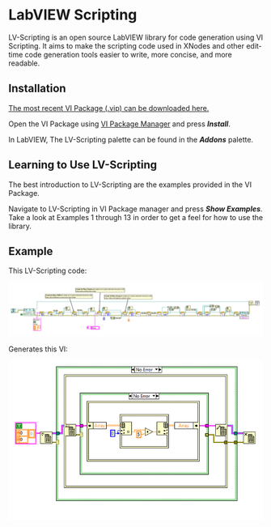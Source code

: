 LabVIEW Scripting
=================

LV-Scripting is an open source LabVIEW library for code generation using VI Scripting. It aims to make the scripting code used in XNodes and other edit-time code generation tools easier to write, more concise, and more readable.

Installation
------------

[The most recent VI Package (.vip) can be downloaded here.](https://github.com/DBTaylor/lv-scripting/releases)

Open the VI Package using [VI Package Manager](http://vipm.jki.net/) and press ***Install***.

In LabVIEW, The LV-Scripting palette can be found in the ***Addons*** palette.

Learning to Use LV-Scripting
----------------------------

The best introduction to LV-Scripting are the examples provided in the VI Package.

Navigate to LV-Scripting in VI Package manager and press ***Show Examples***. Take a look at Examples 1 through 13 in order to get a feel for how to use the library.

Example
-------

This LV-Scripting code:

![LV-Scripting Code](/images/example-code.png?raw=true)

Generates this VI:

![LV-Scripting Output](/images/example-output.png?raw=true)




 